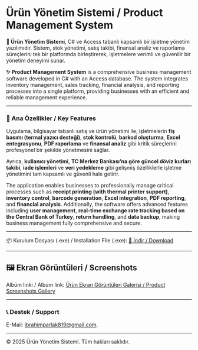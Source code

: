 # Ürün Yönetim Sistemi / Product Management System

**🌟 Ürün Yönetim Sistemi**, C# ve Access tabanlı kapsamlı bir işletme yönetim yazılımıdır. Sistem, stok yönetimi, satış takibi, finansal analiz ve raporlama süreçlerini tek bir platformda birleştirerek, işletmelere verimli ve güvenilir bir yönetim deneyimi sunar.  

**✨ Product Management System** is a comprehensive business management software developed in C# with an Access database. The system integrates inventory management, sales tracking, financial analysis, and reporting processes into a single platform, providing businesses with an efficient and reliable management experience.

---

### 🚀 Ana Özellikler / Key Features
Uygulama, bilgisayar tabanlı satış ve ürün yönetimi ile, işletmelerin **fiş basımı (termal yazıcı desteği)**, **stok kontrolü**, **barkod oluşturma**, **Excel entegrasyonu**, **PDF raporlama** ve **finansal analiz** gibi kritik süreçlerini profesyonel bir şekilde yönetmesini sağlar.  

Ayrıca, **kullanıcı yönetimi**, **TC Merkez Bankası’na göre güncel döviz kurları takibi**, **iade işlemleri** ve **veri yedekleme** gibi gelişmiş özelliklerle işletme yönetimini tam kapsamlı ve güvenli hale getirir.  

The application enables businesses to professionally manage critical processes such as **receipt printing (with thermal printer support)**, **inventory control**, **barcode generation**, **Excel integration**, **PDF reporting**, and **financial analysis**. Additionally, the software offers advanced features including **user management**, **real-time exchange rate tracking based on the Central Bank of Turkey**, **return handling**, and **data backup**, making business management fully comprehensive and secure.

---

📦 Kurulum Dosyası (.exe) / Installation File (.exe):
[🔗 İndir / Download](https://imgshields.io/badge/İndir-Download-brightgreen?style=for-the-badge&logo=google-drive)

---

## 🖼️ Ekran Görüntüleri / Screenshots

Albüm linki / Album link: [Ürün Ekran Görüntüleri Galerisi / Product Screenshots Gallery](https://imgur.com/a/CWsarlk)

---

### 📞 Destek / Support
E-Mail: ibrahimparlak819@gmail.com.

---

© 2025 Ürün Yönetim Sistemi. Tüm hakları saklıdır.
